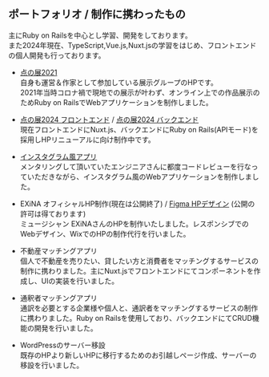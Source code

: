 

## ポートフォリオ / 制作に携わったもの
主にRuby on Railsを中心とし学習、開発をしております。
<br>また2024年現在、TypeScript,Vue.js,Nuxt.jsの学習をはじめ、フロントエンドの個人開発も行っております。

- [点の展2021](https://github.com/carolina-pon/tennoten)
<br>自身も運営＆作家として参加している展示グループのHPです。
<br>2021年当時コロナ禍で現地での展示が叶わず、オンライン上での作品展示のためRuby on RailsでWebアプリケーションを制作しました。
- [点の展2024 フロントエンド](https://github.com/carolina-pon/tennoten-front-v2) / [点の展2024 バックエンド](https://github.com/carolina-pon/tennoten-v2)
<br>現在フロントエンドにNuxt.js、バックエンドにRuby on Rails(APIモード)を採用しHPリニューアルに向け制作中です。

- [インスタグラム風アプリ](https://github.com/carolina-pon/insta-clone)
<br>メンタリングして頂いていたエンジニアさんに都度コードレビューを行なっていただきながら、インスタグラム風のWebアプリケーションを制作しました。

- EXiNA オフィシャルHP制作(現在は公開終了) / [Figma HPデザイン](https://www.figma.com/design/Cd0yFi02w5gdrzbpzcHzyp/EXiNA-HP?node-id=0-1&t=S2bprL848NGhCZl0-1) (公開の許可は得ております)
<br>ミュージシャン EXiNAさんのHPを制作いたしました。レスポンシブでのWebデザイン、WixでのHPの制作代行を行いました。

- 不動産マッチングアプリ
<br>個人で不動産を売りたい、貸したい方と消費者をマッチングするサービスの制作に携わりました。主にNuxt.jsでフロントエンドにてコンポーネントを作成し、UIの実装を行いました。

- 通釈者マッチングアプリ
<br>通訳を必要とする企業様や個人と、通訳者をマッチングするサービスの制作に携わりました。Ruby on Railsを使用しており、バックエンドにてCRUD機能の開発を行いました。

- WordPressのサーバー移設
<br>既存のHPより新しいHPに移行するためのお引越しページ作成、サーバーの移設を行いました。

